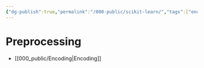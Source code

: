 ```yaml
---
{"dg-publish":true,"permalink":"/000-public/scikit-learn/","tags":["encoding"],"created":"2025-08-20T13:31:41.499+09:00","updated":"2025-08-20T13:59:33.054+09:00"}
---
```




# Preprocessing


- [[000_public/Encoding\|Encoding]]

